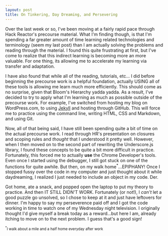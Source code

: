 ```yaml
---
layout: post
title: On Tinkering, Day Dreaming, and Persevering
---
```


Over the last week or so, I've been moving at a fairly rapid pace through Hack Reactor's precourse material. What I'm finding though, is that I'm spending a far greater amount of time learning related technologies and terminology (seem my last post) than I am actually solving the problems and reading through the material. I found this quite frustrating at first, but I've come to realize that this indirect learning is becoming more an more valuable. For one thing, its allowing me to accelerate my learning via transfer and adaptation. 

I have also found that while all of the reading, tutorials, etc... I did before beginning the precourse work is a helpful foundation, actually USING all of these tools is allowing me learn much more efficiently. This should come as no surprise, given that Bloom's Hierarchy yadda yadda. As a result, I've decided to try to apply what I'm learning as much as possible outside of the precourse work. For example, I've switched from hosting my blog on WordPress.com, to using [Jekyll](http://jekyllrb.com/) and hosting through GitHub. This will force me to practice using the command line, writing HTML, CSS and Markdown, and using Git. 

Now, all of that being said, I have still been spending quite a bit of time on the actual precourse work. I read through HR's presentation on closures and scoping rules and *thought* that I understood it pretty well. However, when I then moved on to the second part of rewriting the Underscore.js library, I found these concepts to be quite a bit more difficult in practice. Fortunately, this forced me to actually **use** the Chrome Developer's tools. Even once I started using the debugger, I still got stuck on one of the functions for quite awhile. But then, on my walk home<sup>*</sup>...EPIPHANY! Once I stopped fussy over the code in my computer and just thought about it while daydreaming, I realized I just needed to include an object in my code. Der. 

Got home, ate a snack, and popped open the laptop to put my theory to practice. And then IT STILL DIDN'T WORK. Fortunately (or not!), I *can't* let a good puzzle go unsolved, so I chose to keep at it and just have leftovers for dinner. I'm happy to say my perseverence paid off and I got the code working in time to watch one of my Wednesday night television. I originally thought I'd give myself a break today as a reward...but here I am, already itching to move on to the next problem. I guess that's a good sign!

<small><sup>*</sup>I walk about a mile and a half home everyday after work</small>


